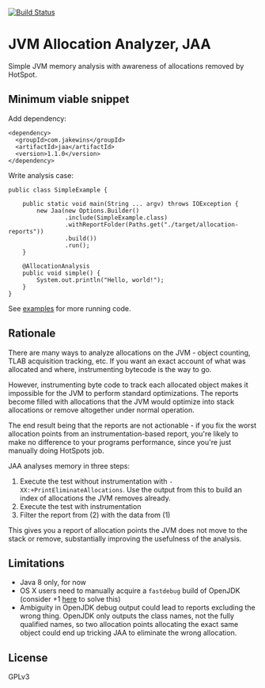 [![Build Status](https://travis-ci.org/jakewins/jaa.svg?branch=master)](https://travis-ci.org/jakewins/jaa)

# JVM Allocation Analyzer, JAA

Simple JVM memory analysis with awareness of allocations removed by HotSpot.

## Minimum viable snippet

Add dependency:

    <dependency>
      <groupId>com.jakewins</groupId>
      <artifactId>jaa</artifactId>
      <version>1.1.0</version>
    </dependency>
    
Write analysis case:

    public class SimpleExample {
    
        public static void main(String ... argv) throws IOException {
            new Jaa(new Options.Builder()
                    .include(SimpleExample.class)
                    .withReportFolder(Paths.get("./target/allocation-reports"))
                    .build())
                    .run();
        }
    
        @AllocationAnalysis
        public void simple() {
            System.out.println("Hello, world!");
        }
    }

See [examples](src/main/java/jaa/examples) for more running code.

## Rationale

There are many ways to analyze allocations on the JVM - object counting, TLAB acquisition tracking, etc. 
If you want an exact account of what was allocated and where, instrumenting bytecode is the way to go.

However, instrumenting byte code to track each allocated object makes it impossible for the JVM to perform standard optimizations.
The reports become filled with allocations that the JVM would optimize into stack allocations or remove altogether under normal operation.

The end result being that the reports are not actionable - if you fix the worst allocation points from an instrumentation-based report,
you're likely to make no difference to your programs performance, since you're just manually doing HotSpots job.

JAA analyses memory in three steps:

1. Execute the test without instrumentation with `-XX:+PrintEliminateAllocations`. Use the output from this to build an index of allocations the JVM removes already.
2. Execute the test with instrumentation
3. Filter the report from (2) with the data from (1)

This gives you a report of allocation points the JVM does not move to the stack or remove, substantially improving the usefulness of the analysis.

## Limitations

- Java 8 only, for now
- OS X users need to manually acquire a `fastdebug` build of OpenJDK (consider +1 [here](https://github.com/AdoptOpenJDK/openjdk-build/issues/146) to solve this)
- Ambiguity in OpenJDK debug output could lead to reports excluding the wrong thing. OpenJDK only outputs the class names, not the fully qualified names, so two allocation points allocating the exact same object could end up tricking JAA to eliminate the wrong allocation. 

## License

GPLv3
